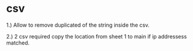 # csv

1.) Allow to remove duplicated of the string inside the csv.

2.) 2 csv required copy the location from sheet 1 to main if ip addressess matched. 

